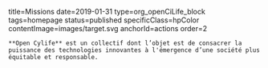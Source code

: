 title=Missions
date=2019-01-31
type=org_openCiLife_block
tags=homepage
status=published
specificClass=hpColor
contentImage=images/target.svg
anchorId=actions
order=2
~~~~~~
**Open Cylife** est un collectif dont l’objet est de consacrer la puissance des technologies innovantes à l'émergence d’une société plus équitable et responsable.